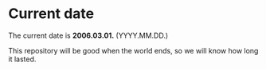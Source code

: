 # Current date

The current date is **2006.03.01.** (YYYY.MM.DD.)

This repository will be good when the world ends, so we will know how long it lasted.